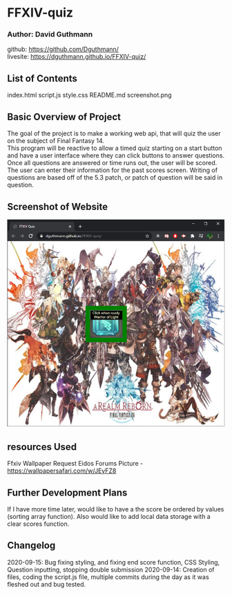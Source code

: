 # FFXIV-quiz

### Author: David Guthmann

github: https://github.com/Dguthmann/  
livesite: https://dguthmann.github.io/FFXIV-quiz/

## List of Contents

index.html
script.js
style.css
README.md
screenshot.png

## Basic Overview of Project

The goal of the project is to make a working web api, that will quiz the user on the subject of Final Fantasy 14.  
This program will be reactive to allow a timed quiz starting on a start button and have a user interface where they can click buttons to answer questions.  
Once all questions are answered or time runs out, the user will be scored.
The user can enter their information for the past scores screen.
Writing of questions are based off of the 5.3 patch, or patch of question will be said in question.

## Screenshot of Website

![Site Screenshot](images/screenshot.png)

## resources Used

Ffxiv Wallpaper Request Eidos Forums Picture - https://wallpapersafari.com/w/JEyFZ8

## Further Development Plans

If I have more time later, would like to have a the score be ordered by values (sorting array function).  Also would like to add local data storage with a clear scores function.

## Changelog

2020-09-15: Bug fixing styling, and fixing end score function, CSS Styling, Question inputting, stopping double submission
2020-09-14: Creation of files, coding the script.js file, multiple commits during the day as it was fleshed out and bug tested.
